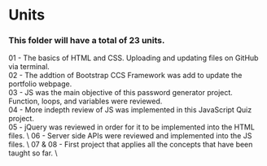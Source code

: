 # Units
### This folder will have a total of 23 units.
01 - The basics of HTML and CSS. Uploading and updating files on GitHub via terminal. \
02 - The addtion of Bootstrap CCS Framework was add to update the portfolio webpage. \
03 - JS was the main objective of this password generator project. Function, loops, and variables were reviewed. \
04 - More indepth review of JS was implemented in this JavaScript Quiz project. \
05 - jQuery was reviewed in order for it to be implemented into the HTML files. \ 
06 - Server side APIs were reviewed and implemented into the JS files. \ 
07 & 08 - First project that applies all the concepts that have been taught so far. \